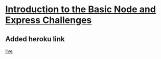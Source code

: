 # [Introduction to the Basic Node and Express Challenges](https://www.freecodecamp.org/learn/apis-and-microservices/basic-node-and-express/)

## Added heroku link

[live](https://freecodecamp0.herokuapp.com/)
